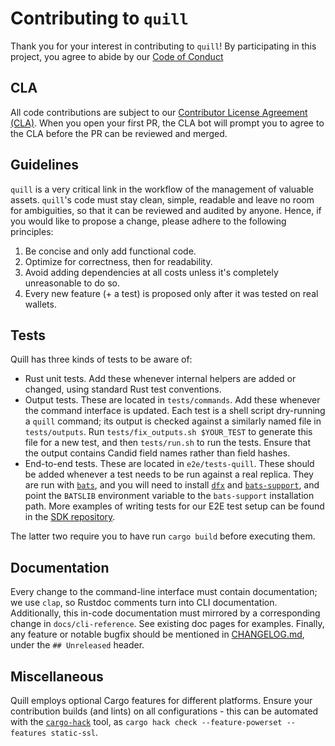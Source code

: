 # Contributing to `quill`

Thank you for your interest in contributing to `quill`! By participating in this project, you agree to abide by our [Code of Conduct](https://github.com/dfinity/ic-docutrack/blob/main/.github/CODE_OF_CONDUCT.md)

## CLA

All code contributions are subject to our [Contributor License Agreement (CLA)](https://github.com/dfinity/cla/blob/master/CLA.md). When you open your first PR, the CLA bot will prompt you to agree to the CLA before the PR can be reviewed and merged.

## Guidelines

`quill` is a very critical link in the workflow of the management of valuable assets. `quill`'s code must stay clean, simple, readable and leave no room for ambiguities, so that it can be reviewed and audited by anyone. Hence, if you would like to propose a change, please adhere to the following principles:

1. Be concise and only add functional code.
2. Optimize for correctness, then for readability.
3. Avoid adding dependencies at all costs unless it's completely unreasonable to do so.
4. Every new feature (+ a test) is proposed only after it was tested on real wallets.

## Tests

Quill has three kinds of tests to be aware of: 

- Rust unit tests. Add these whenever internal helpers are added or changed, using standard Rust test conventions.
- Output tests. These are located in `tests/commands`. Add these whenever the command interface is updated. Each test is a shell script dry-running a `quill` command; its output is checked against a similarly named file in `tests/outputs`. Run `tests/fix_outputs.sh $YOUR_TEST` to generate this file for a new test, and then `tests/run.sh` to run the tests. Ensure that the output contains Candid field names rather than field hashes.
- End-to-end tests. These are located in `e2e/tests-quill`. These should be added whenever a test needs to be run against a real replica. They are run with [`bats`](https://github.com/bats-core/bats-core), and you will need to install [`dfx`](https://github.com/dfinity/sdk) and [`bats-support`](https://github.com/ztombol/bats-support), and point the `BATSLIB` environment variable to the `bats-support` installation path. More examples of writing tests for our E2E test setup can be found in the [SDK repository](https://github.com/dfinity/sdk).

The latter two require you to have run `cargo build` before executing them.

## Documentation

Every change to the command-line interface must contain documentation; we use `clap`, so Rustdoc comments turn into CLI documentation. Additionally, this in-code documentation must mirrored by a corresponding change in `docs/cli-reference`. See existing doc pages for examples. Finally, any feature or notable bugfix should be mentioned in [CHANGELOG.md](CHANGELOG.md), under the `## Unreleased` header.

## Miscellaneous

Quill employs optional Cargo features for different platforms. Ensure your contribution builds (and lints) on all configurations - this can be automated with the [`cargo-hack`](https://github.com/taiki-e/cargo-hack) tool, as `cargo hack check --feature-powerset --features static-ssl`.
